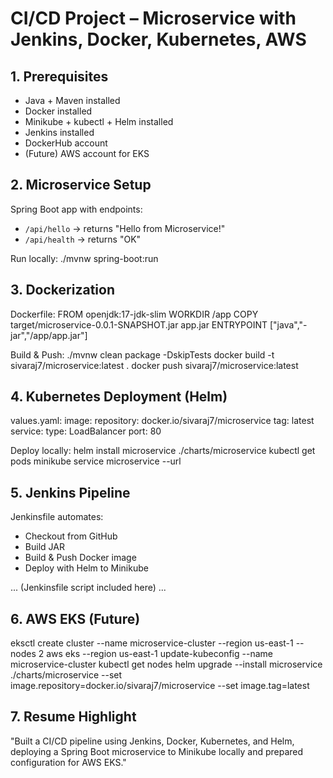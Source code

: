 # CI/CD Project – Microservice with Jenkins, Docker, Kubernetes, AWS

## 1. Prerequisites
- Java + Maven installed
- Docker installed
- Minikube + kubectl + Helm installed
- Jenkins installed
- DockerHub account
- (Future) AWS account for EKS

## 2. Microservice Setup
Spring Boot app with endpoints:
- `/api/hello` → returns "Hello from Microservice!"
- `/api/health` → returns "OK"

Run locally:
./mvnw spring-boot:run

## 3. Dockerization
Dockerfile:
FROM openjdk:17-jdk-slim
WORKDIR /app
COPY target/microservice-0.0.1-SNAPSHOT.jar app.jar
ENTRYPOINT ["java","-jar","/app/app.jar"]

Build & Push:
./mvnw clean package -DskipTests
docker build -t sivaraj7/microservice:latest .
docker push sivaraj7/microservice:latest

## 4. Kubernetes Deployment (Helm)
values.yaml:
image:
  repository: docker.io/sivaraj7/microservice
  tag: latest
service:
  type: LoadBalancer
  port: 80

Deploy locally:
helm install microservice ./charts/microservice
kubectl get pods
minikube service microservice --url

## 5. Jenkins Pipeline
Jenkinsfile automates:
- Checkout from GitHub
- Build JAR
- Build & Push Docker image
- Deploy with Helm to Minikube

... (Jenkinsfile script included here) ...

## 6. AWS EKS (Future)
eksctl create cluster --name microservice-cluster --region us-east-1 --nodes 2
aws eks --region us-east-1 update-kubeconfig --name microservice-cluster
kubectl get nodes
helm upgrade --install microservice ./charts/microservice --set image.repository=docker.io/sivaraj7/microservice --set image.tag=latest

## 7. Resume Highlight
"Built a CI/CD pipeline using Jenkins, Docker, Kubernetes, and Helm, deploying a Spring Boot microservice to Minikube locally and prepared configuration for AWS EKS."
